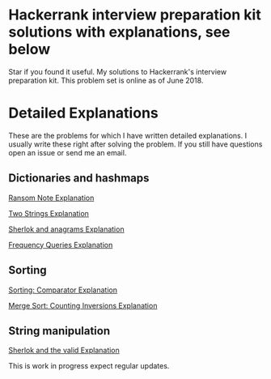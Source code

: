 # Hackerrank interview preparation kit solutions with explanations, see below
Star if you found it useful.
My solutions to Hackerrank's interview preparation kit.
This problem set is online as of June 2018.


# Detailed Explanations
These are the problems for which I have written detailed explanations. I usually write these right after solving the problem. If you still have questions open an issue or send me an email.

## Dictionaries and hashmaps
[Ransom Note Explanation](https://medium.com/carlosbf/hash-tables-ransom-note-solution-76ffe7b4d010)

[Two Strings Explanation](https://medium.com/carlosbf/two-strings-solution-d6cff7f5c11c)

[Sherlok and anagrams Explanation](https://medium.com/carlosbf/sherlock-and-anagrams-solution-6ed20bf7c815)

[Frequency Queries Explanation](https://medium.com/carlosbf/frequency-queries-solution-e776d6ac3aa6)

## Sorting

[Sorting: Comparator Explanation](https://medium.com/@carlosbf/sorting-comparator-solution-84f2c12e8c47)

[Merge Sort: Counting Inversions Explanation](https://medium.com/@carlosbf/merge-sort-counting-inversions-solution-46a0b311b20a)

## String manipulation

[Sherlok and the valid Explanation](https://medium.com/@carlosbf/sherlock-and-the-valid-string-solution-8611ecc9e0d5)


This is work in progress expect regular updates.
